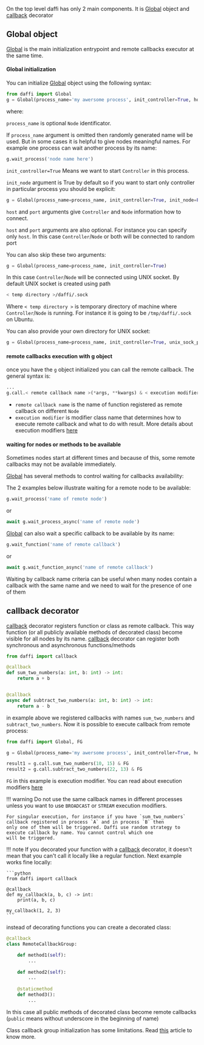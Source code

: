 On the top level daffi has only 2 main components. It is [Global](code-reference/global.md) object and [callback](code-reference/callback.md) decorator

## Global object

[Global](code-reference/global.md) is the main initialization entrypoint and remote callbacks executor at the same time.

#### Global initialization

You can initialize [Global](code-reference/global.md) object using the following syntax:
```python
from daffi import Global
g = Global(process_name='my awersome process', init_controller=True, host='localhost', port=8888)
```
 
where:
 
`process_name` is optional `Node` identificator. 
 

If `process_name` argument is omitted then randomly generated name will be used.
But in some cases it is helpful to give nodes meaningful names. 
For example one process can wait another process by its name:

```python
g.wait_process('node name here')
```

`init_controller=True` Means we want to start `Controller` in this process.


`init_node` argument is True
by default so if you want to start only controller in particular process you should be explicit:


```python
g = Global(process_name=process_name, init_controller=True, init_node=False, host='localhost', port=8888)
```

`host` and `port` arguments give `Controller` and `Node` information how to connect.


`host` and `port` arguments are also optional.
For instance you can specify only `host`. In this case `Controller`/`Node` or both will be connected to random port

You can also skip these two arguments:
```python
g = Global(process_name=process_name, init_controller=True)
```
In this case `Controller`/`Node` will be connected using UNIX socket. By default UNIX socket is created using path
```bash
< temp directory >/daffi/.sock
```
Where `< temp directory >` is temporary directory of machine where `Controller`/`Node` is running. For instance it is going to be `/tmp/daffi/.sock` on Ubuntu.

You can also provide your own directory for UNIX socket:

```python
g = Global(process_name=process_name, init_controller=True, unix_sock_path="/foo/bar/biz")
```

#### remote callbacks execution with g object

once you have the `g` object initialized you can call the remote callback. The general syntax is:


```python
...
g.call.< remote callback name >(*args, **kwargs) & < execution modifier >
```

- `remote callback name` is the name of function registered as remote callback on different `Node`
- `execution modifier` is modifier class name that determines how to execute remote callback and what to do with result. More details about execution modifiers [here](execution-modifiers.md)

#### waiting for nodes or methods to be available

Sometimes nodes start at different times and because of this, some remote callbacks may not be available immediately.

[Global](code-reference/global.md) has several methods to control waiting for callbacks availability:


The 2 examples below illustrate waiting for a remote node to be available:

```python
g.wait_process('name of remote node')
```
or

```python
await g.wait_process_async('name of remote node')
```


[Global](code-reference/global.md) can also wait a specific callback to be available by its name:


```python
g.wait_function('name of remote callback')
```
or

```python
await g.wait_function_async('name of remote callback')
```

Waiting by callback name criteria can be useful when many nodes contain a callback with the same name and we need to wait for the presence of one of them


## callback decorator

[callback](code-reference/callback.md) decorator registers function or class as remote callback. This way function (or all publicly available methods of decorated class) become visible for all nodes by its name.
[callback](code-reference/callback.md) decorator can register both synchronous and asynchronous functions/methods

```python
from daffi import callback

@callback
def sum_two_numbers(a: int, b: int) -> int:
    return a + b


@callback
async def subtract_two_numbers(a: int, b: int) -> int:
    return a - b
```

in example above we registered callbacks with names `sum_two_numbers` and `subtract_two_numbers`.
Now it is possible to execute callback from remote process:

```python
from daffi import Global, FG

g = Global(process_name='my awersome process', init_controller=True, host='localhost', port=8888)

result1 = g.call.sum_two_numbers(10, 15) & FG
result2 = g.call.subtract_two_numbers(22, 13) & FG
```

`FG` in this example is execution modifier. You can read about execution modifiers [here](execution-modifiers.md)
 
!!! warning
    Do not use the same callback names in different processes unless you want to use `BROADCAST` or `STREAM` execution modifiers.
    
    For singular execution, for instance if you have `sum_two_numbers` callback registered in process `A` and in process `B` then
    only one of them will be triggered. Daffi use random strategy to execute callback by name. You cannot control which one
    will be triggered.
    
!!! note
    If you decorated your function with a [callback](code-reference/callback.md) decorator, it doesn't mean that you can't call it locally like a regular function.
    Next example works fine locally:
    
    ```python
    from daffi import callback
    
    @callback
    def my_callback(a, b, c) -> int:
        print(a, b, c)
        
    my_callback(1, 2, 3)
    ```


instead of decorating functions you can create a decorated class:

```python
@callback
class RemoteCallbackGroup:

    def method1(self):
        ...
    
    def method2(self):
        ...
    
    @staticmethod
    def method3():
        ...
```   

In this case all public methods of decorated class become remote callbacks (`public` means without underscore in the beginning of name)

Class callback group initialization has some limitations. Read [this](callback-classes.md) article to know more.



